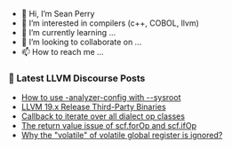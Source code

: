 - 👋 Hi, I’m Sean Perry
- 👀 I’m interested in compilers (c++, COBOL, llvm)
- 🌱 I’m currently learning ...
- 💞️ I’m looking to collaborate on ...
- 📫 How to reach me ...

<!---
s66perry/s66perry is a ✨ special ✨ repository because its `README.md` (this file) appears on your GitHub profile.
You can click the Preview link to take a look at your changes.
--->
### 📕 Latest LLVM Discourse Posts

<!-- DISCOURSE-LLVM:START -->
- [How to use -analyzer-config with --sysroot](https://discourse.llvm.org/t/how-to-use-analyzer-config-with-sysroot/82394#post_3)
- [LLVM 19.x Release Third-Party Binaries](https://discourse.llvm.org/t/llvm-19-x-release-third-party-binaries/80374?page=2#post_29)
- [Callback to iterate over all dialect op classes](https://discourse.llvm.org/t/callback-to-iterate-over-all-dialect-op-classes/82417#post_1)
- [The return value issue of scf.forOp and scf.ifOp](https://discourse.llvm.org/t/the-return-value-issue-of-scf-forop-and-scf-ifop/82403#post_3)
- [Why the &quot;volatile&quot; of volatile global register is ignored?](https://discourse.llvm.org/t/why-the-volatile-of-volatile-global-register-is-ignored/82416#post_1)
<!-- DISCOURSE-LLVM:END -->
